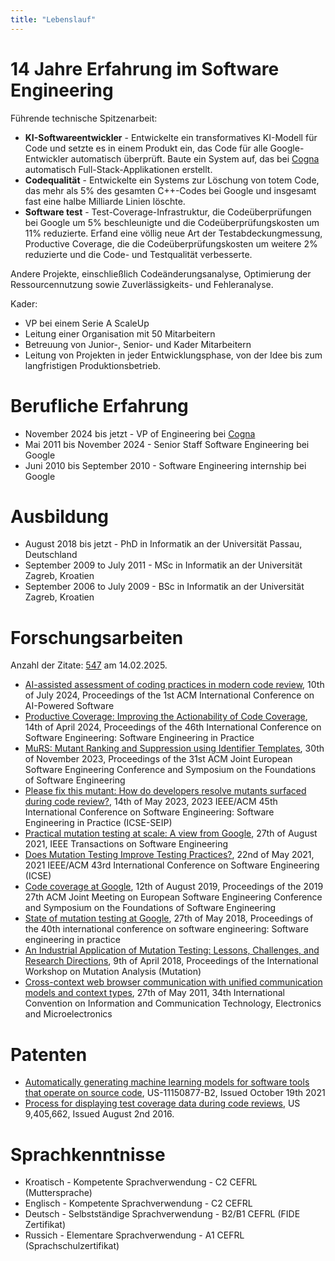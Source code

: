 ```yaml
---
title: "Lebenslauf"
---
```

# 14 Jahre Erfahrung im Software Engineering

Führende technische Spitzenarbeit:

*  **KI-Softwareentwickler** - Entwickelte ein transformatives KI-Modell für Code und setzte es in
einem Produkt ein, das Code für alle Google-Entwickler automatisch überprüft. Baute ein System auf,
das bei [Cogna](https://www.cogna.co/) automatisch Full-Stack-Applikationen erstellt.
*  **Codequalität** - Entwickelte ein Systems zur Löschung von totem Code, das mehr als 5% des
gesamten C++-Codes bei Google und insgesamt fast eine halbe Milliarde Linien löschte.
*  **Software test** - Test-Coverage-Infrastruktur, die Codeüberprüfungen bei Google um 5%
beschleunigte und die Codeüberprüfungskosten um 11% reduzierte. Erfand eine völlig neue Art der
Testabdeckungmessung, Productive Coverage, die die Codeüberprüfungskosten um weitere 2% reduzierte
und die Code- und Testqualität verbesserte.

Andere Projekte, einschließlich Codeänderungsanalyse, Optimierung der Ressourcennutzung sowie
Zuverlässigkeits- und Fehleranalyse.

Kader:

*  VP bei einem Serie A ScaleUp
*  Leitung einer Organisation mit 50 Mitarbeitern
*  Betreuung von Junior-, Senior- und Kader Mitarbeitern
*  Leitung von Projekten in jeder Entwicklungsphase, von der Idee bis zum langfristigen
Produktionsbetrieb.

# Berufliche Erfahrung

*  November 2024 bis jetzt - VP of Engineering bei [Cogna](https://www.cogna.co/)
*  Mai 2011 bis November 2024 - Senior Staff Software Engineering bei Google
*  Juni 2010 bis September 2010 - Software Engineering internship bei Google

# Ausbildung

*  August 2018 bis jetzt - PhD in Informatik an der Universität Passau, Deutschland
*  September 2009 to July 2011 - MSc in Informatik an der Universität Zagreb, Kroatien
*  September 2006 to July 2009 - BSc in Informatik an der Universität Zagreb, Kroatien

# Forschungsarbeiten

Anzahl der Zitate: [547](https://scholar.google.com/citations?user=Xy_seyYAAAAJ&hl=en) am 14.02.2025.

*  [AI-assisted assessment of coding practices in modern code review](https://dl.acm.org/doi/pdf/10.1145/3664646.3665664), 10th of July 2024, Proceedings of the 1st ACM International Conference on AI-Powered Software
*  [Productive Coverage: Improving the Actionability of Code Coverage](https://dl.acm.org/doi/pdf/10.1145/3639477.3639733), 14th of April 2024, Proceedings of the 46th International Conference on Software Engineering: Software Engineering in Practice
*  [MuRS: Mutant Ranking and Suppression using Identifier Templates](https://dl.acm.org/doi/pdf/10.1145/3611643.3613901), 30th of November 2023, Proceedings of the 31st ACM Joint European Software Engineering Conference and Symposium on the Foundations of Software Engineering
*  [Please fix this mutant: How do developers resolve mutants surfaced during code review?](https://homes.cs.washington.edu/~rjust/publ/mutation_testing_resolution_icse_2023.pdf), 14th of May 2023, 2023 IEEE/ACM 45th International Conference on Software Engineering: Software Engineering in Practice (ICSE-SEIP)
*  [Practical mutation testing at scale: A view from Google](https://ieeexplore.ieee.org/iel7/32/9923560/09524503.pdf), 27th of August 2021, IEEE Transactions on Software Engineering
*  [Does Mutation Testing Improve Testing Practices?](https://arxiv.org/pdf/2103.07189), 22nd of May 2021, 2021 IEEE/ACM 43rd International Conference on Software Engineering (ICSE)
*  [Code coverage at Google](https://www.researchgate.net/profile/Marko-Ivankovic/publication/334259697_Code_Coverage_at_Google/links/5d501ea792851cd046b4bf04/Code-Coverage-at-Google.pdf), 12th of August 2019, Proceedings of the 2019 27th ACM Joint Meeting on European Software Engineering Conference and Symposium on the Foundations of Software Engineering
*  [State of mutation testing at Google](https://dl.acm.org/doi/pdf/10.1145/3183519.3183521), 27th of May 2018, Proceedings of the 40th international conference on software engineering: Software engineering in practice
*  [An Industrial Application of Mutation Testing: Lessons, Challenges, and Research Directions](https://www.researchgate.net/profile/Marko-Ivankovic/publication/326499184_An_Industrial_Application_of_Mutation_Testing_Lessons_Challenges_and_Research_Directions/links/5cfa1b0f4585157d1598caf6/An-Industrial-Application-of-Mutation-Testing-Lessons-Challenges-and-Research-Directions.pdf), 9th of April 2018, Proceedings of the International Workshop on Mutation Analysis (Mutation)
*  [Cross-context web browser communication with unified communication models and context types](https://www.bib.irb.hr:8443/510394/download/510394.pmrpc_07.pdf), 27th of May 2011, 34th International Convention on Information and Communication Technology, Electronics and Microelectronics

# Patenten

*  [Automatically generating machine learning models for software tools that operate on source code](https://image-ppubs.uspto.gov/dirsearch-public/print/downloadPdf/11150877), US-11150877-B2, Issued October 19th 2021
*  [Process for displaying test coverage data during code reviews](https://patentimages.storage.googleapis.com/d5/88/18/193a386c969d40/US9405662.pdf), US 9,405,662, Issued August 2nd 2016.

# Sprachkenntnisse

*  Kroatisch - Kompetente Sprachverwendung - C2 CEFRL (Muttersprache)
*  Englisch - Kompetente Sprachverwendung - C2 CEFRL
*  Deutsch - Selbstständige Sprachverwendung - B2/B1 CEFRL (FIDE Zertifikat)
*  Russich - Elementare Sprachverwendung - A1 CEFRL (Sprachschulzertifikat)
